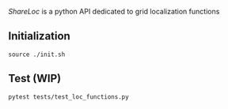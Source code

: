 *ShareLoc* is a python API dedicated to grid localization functions

## Initialization ##

`source ./init.sh`

## Test (WIP) ##

`pytest tests/test_loc_functions.py`

 
